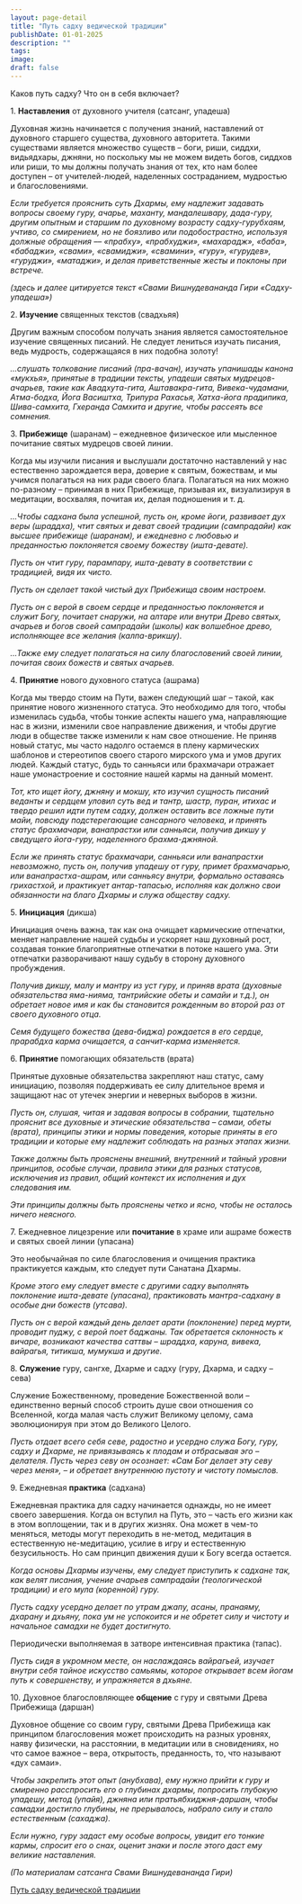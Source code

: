```yaml
---
layout: page-detail
title: "Путь садху ведической традиции"
publishDate: 01-01-2025
description: ""
tags:
image:
draft: false
---
```


Каков путь садху? Что он в себя включает?

1\. **Наставления** от духовного учителя (сатсанг, упадеша)

Духовная жизнь начинается с получения знаний, наставлений от духовного старшего существа, духовного авторитета. Такими существами является множество существ – боги, риши, сиддхи, видьядхары, джняни, но поскольку мы не можем видеть богов, сиддхов или риши, то мы должны получать знания от тех, кто нам более доступен – от учителей-людей, наделенных состраданием, мудростью и благословениями.

_Если требуется прояснить суть Дхармы, ему надлежит задавать вопросы своему гуру, ачарье, маханту, мандалешвару, дада-гуру, другим опытным и старшим по духовному возрасту садху-гурубхаям, учтиво, со смирением, но не боязливо или подобострастно, используя должные обращения –– «прабху», «прабхуджи», «махарадж», «баба», «бабаджи», «свами», «свамиджи», «свамини», «гуру», «гурудев», «гуруджи», «матаджи», и делая приветственные жесты и поклоны при встрече._

_(здесь и далее цитируется текст «Свами Вишнудевананда Гири «Садху-упадеша»)_

2\. **Изучение** священных текстов (свадхьяя)

Другим важным способом получать знания является самостоятельное изучение священных писаний. Не следует лениться изучать писания, ведь мудрость, содержащаяся в них подобна золоту!

_...слушать толкование писаний (пра-вачан), изучать упанишады канона «мукхья», принятые в традиции тексты, упадеши святых мудрецов-ачарьев, такие как Авадхута-гита, Аштавакра-гита, Вивека-чудамани, Атма-бодха, Йога Васиштха, Трипура Рахасья, Хатха-йога прадипика, Шива-самхита, Гхеранда Самхита и другие, чтобы рассеять все сомнения._

3\. **Прибежище** (шаранам) – ежедневное физическое или мысленное почитание святых мудрецов своей линии.

Когда мы изучили писания и выслушали достаточно наставлений у нас естественно зарождается вера, доверие к святым, божествам, и мы учимся полагаться на них ради своего блага. Полагаться на них можно по-разному – принимая в них Прибежище, призывая их, визуализируя в медитации, восхваляя, почитая их, делая подношения и т. д.

_...Чтобы садхана была успешной, пусть он, кроме йоги, развивает дух веры (шраддха), чтит святых и деват своей традиции (сампрадайи) как высшее прибежище (шаранам), и ежедневно с любовью и преданностью поклоняется своему божеству (ишта-девате)._

_Пусть он чтит гуру, парампару, ишта-девату в соответствии с традицией, видя их чисто._

_Пусть он сделает такой_ _чистый дух Прибежища своим настроем._

_Пусть он с верой в своем сердце и преданностью поклоняется и служит Богу, почитает снаружи, на алтаре или внутри Древо святых, ачарьев и богов своей сампрадайи (школы) как волшебное древо, исполняющее все желания (калпа-врикшу)._

_...Также ему следует полагаться на силу благословений своей линии, почитая своих божеств и святых ачарьев._

4\. **Принятие** нового духовного статуса (ашрама)

Когда мы твердо стоим на Пути, важен следующий шаг – такой, как принятие нового жизненного статуса. Это необходимо для того, чтобы изменилась судьба, чтобы тонкие аспекты нашего ума, направляющие нас в жизни, изменили свое направление движения, и чтобы другие люди в обществе также изменили к нам свое отношение. Не приняв новый статус, мы часто надолго остаемся в плену кармических шаблонов и стереотипов своего старого мирского ума и умов других людей. Каждый статус, будь то санньяси или брахмачари отражает наше умонастроение и состояние нашей кармы на данный момент.

_Тот, кто ищет йогу, джняну и мокшу, кто изучил сущность писаний веданты и сердцем уловил суть вед и тантр, шастр, пуран, итихас и твердо решил идти путем садху, должен оставить все ложные пути майи, повсюду подстерегающие сансарного человека, и принять статус брахмачари, ванапрастхи или санньяси, получив дикшу у сведущего йога-гуру, наделенного брахма-джняной._

_Если же принять статус брахмачари, санньяси или ванапрастхи невозможно, пусть он, получив упадешу от гуру, примет брахмачарью, или ванапрастха-ашрам, или санньясу внутри, формально оставаясь грихастхой, и практикует антар-тапасью, исполняя как должно свои обязанности на благо Дхармы и служа обществу садху._

5\. **Инициация** (дикша)

Инициация очень важна, так как она очищает кармические отпечатки, меняет направление нашей судьбы и ускоряет наш духовный рост, создавая тонкие благоприятные отпечатки в потоке нашего ума. Эти отпечатки разворачивают нашу судьбу в сторону духовного пробуждения.

_Получив дикшу, малу и мантру из уст гуру, и приняв врата (духовные обязательства яма-нияма, тантрийские обеты и самайи и т.д.), он обретает новое имя и как бы становится рожденным во второй раз от своего духовного отца._ 

_Семя будущего божества (дева-биджа) рождается в его сердце, прарабдха карма очищается, а санчит-карма изменяется._

6\. **Принятие** помогающих обязательств (врата) 

Принятые духовные обязательства закрепляют наш статус, саму инициацию, позволяя поддерживать ее силу длительное время и защищают нас от утечек энергии и неверных выборов в жизни.

_Пусть он, слушая, читая и задавая вопросы в собрании, тщательно прояснит все духовные и этические обязательства – самаи, обеты (врата), принципы этики и нормы поведения, которые приняты в его традиции и которые ему надлежит соблюдать на разных этапах жизни._

_Также должны быть прояснены внешний, внутренний и тайный уровни принципов, особые случаи, правила этики для разных статусов, исключения из правил, общий контекст их исполнения и дух следования им._

_Эти принципы должны быть прояснены четко и ясно, чтобы не осталось ничего неясного._

7\. Ежедневное лицезрение или **почитание** в храме или ашраме божеств и святых своей линии (упасана)

Это необычайная по силе благословения и очищения практика практикуется каждым, кто следует пути Санатана Дхармы.

_Кроме этого ему следует вместе с другими садху выполнять поклонение ишта-девате (упасана), практиковать мантра-садхану в особые дни божеств (утсава)._

_Пусть он с верой каждый день делает арати (поклонение) перед мурти, проводит пуджу, с верой поет баджаны. Так обретается склонность к вичаре, возникают качества саттвы – шраддха, каруна, вивека, вайрагья, титикша, мумукша и другие._

8\. **Служение** гуру, сангхе, Дхарме и садху (гуру, Дхарма, и садху – сева)

Служение Божественному, проведение Божественной воли – единственно верный способ строить душе свои отношения со Вселенной, когда малая часть служит Великому целому, сама эволюционируя при этом до Великого Целого.

_Пусть отдает всего себя севе, радостно и усердно служа Богу, гуру, садху и Дхарме, не привязываясь к плодам и отбрасывая эго – делателя. Пусть через севу он осознает: «Сам Бог делает эту севу через меня», – и обретает внутреннюю пустоту и чистоту помыслов._

9\. Ежедневная **практика** (садхана)

Ежедневная практика для садху начинается однажды, но не имеет своего завершения. Когда он вступил на Путь, это – часть его жизни как в этом воплощении, так и в других жизнях. Она может в чем-то меняться, методы могут переходить в не-метод, медитация в естественную не-медитацию, усилие в игру и естественную безусильность. Но сам принцип движения души к Богу всегда остается.

_Когда основы Дхармы изучены, ему следует приступить к садхане так, как велят писания, учение ачарьев сампрадайи (теологической традиции) и его мула (коренной) гуру._

_Пусть садху усердно делает по утрам джапу, асаны, пранаяму, дхарану и дхьяну, пока ум не успокоится и не обретет силу и чистоту и начальное самадхи не будет достигнуто._

Периодически выполняемая в затворе интенсивная практика (тапас).

_Пусть сидя в укромном месте, он наслаждаясь вайрагьей, изучает внутри себя тайное искусство самьямы, которое открывает всем йогам путь к совершенству, и упражняется в дхьяне._

10\. Духовное благословляющее **общение** с гуру и святыми Древа Прибежища (даршан)

Духовное общение со своим гуру, святыми Древа Прибежища как принципом благословения может происходить на разных уровнях, наяву физически, на расстоянии, в медитации или в сновидениях, но что самое важное – вера, открытость, преданность, то, что называют «дух самаи».

_Чтобы закрепить этот опыт (анубхава), ему нужно прийти к гуру и смиренно расспросить его о глубинах дхармы, попросить глубокую упадешу, метод (упайя), джняна или пратьябхиджня-даршан, чтобы самадхи достигло глубины, не прерывалось, набрало силу и стало естественным (сахаджа)._

_Если нужно, гуру задаст ему особые вопросы, увидит его тонкие кармы, спросит его о снах, оценит знаки и после этого даст ему великие наставления._

_(По материалам сатсанга Свами Вишнудевананда Гири)_

[Путь садху ведической традиции](/binaries/file/news/f%5F3073.docx)
